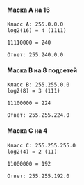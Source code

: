 #### Маска А на 16

```
Класс A: 255.0.0.0
log2(16) = 4 (1111)

11110000 = 240

Ответ: 255.240.0.0

```


#### Маска B на 8 подсетей

```
Класс В: 255.255.0.0
log2(8) = 3 (111)

11100000 = 224

Ответ: 255.255.224.0

```


#### Маска С на 4

```
Класс C: 255.255.255.0
log2(4) = 2 (11)

11000000 = 192

Ответ: 255.255.192.0

```
